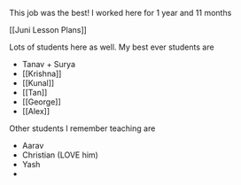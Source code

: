 This job was the best! I worked here for 1 year and 11 months


[[Juni Lesson Plans]]

Lots of students here as well. My best ever students are

- Tanav + Surya
- [[Krishna]]
- [[Kunal]]
- [[Tan]]
- [[George]]
- [[Alex]]


Other students I remember teaching are
- Aarav
- Christian (LOVE him)
- Yash
- 